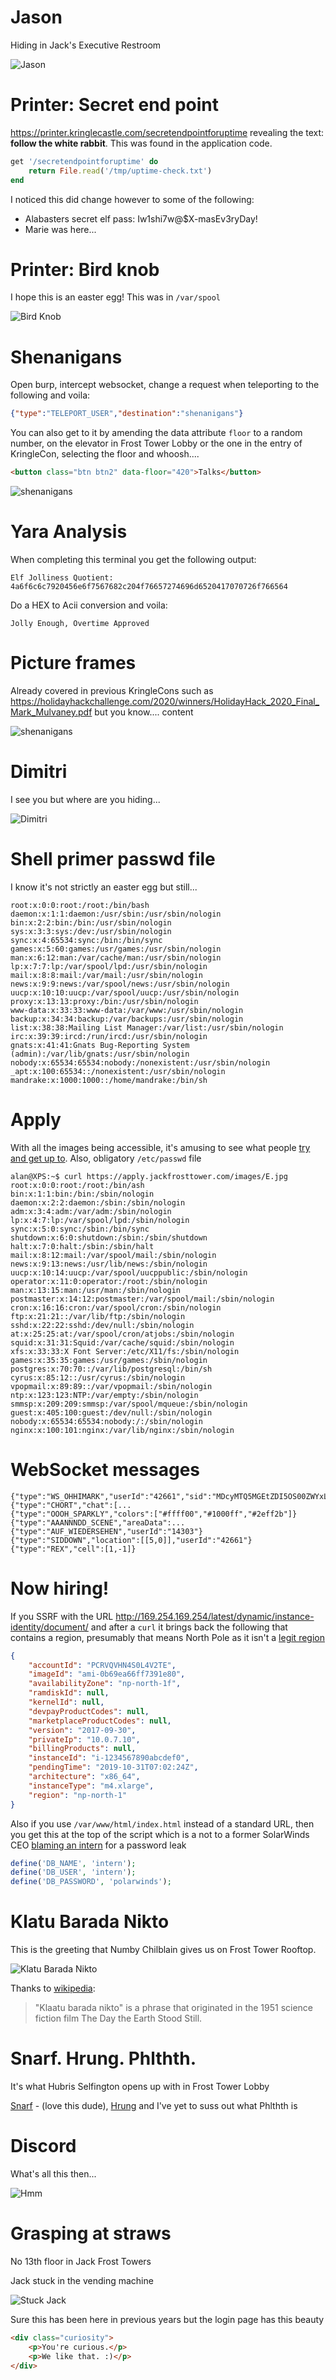 
# Jason

Hiding in Jack's Executive Restroom

![Jason](https://github.com/januszjasinski/KringleCon-IV/blob/main/Easter%20Eggs/jason.PNG "Jason")

#  Printer: Secret end point

https://printer.kringlecastle.com/secretendpointforuptime revealing the text: **follow the white rabbit**. This was found in the application code.

```ruby
get '/secretendpointforuptime' do
    return File.read('/tmp/uptime-check.txt')
end
```

I noticed this did change however to some of the following:

- Alabasters secret elf pass: Iw1shi7w@$X-masEv3ryDay\!
- Marie was here...

#  Printer: Bird knob

I hope this is an easter egg! This was in `/var/spool`

![Bird Knob](https://github.com/januszjasinski/KringleCon-IV/blob/main/Easter%20Eggs/birdknob.png "Bird Knob")

#  Shenanigans

Open burp, intercept websocket, change a request when teleporting to the following and voila:

```json
{"type":"TELEPORT_USER","destination":"shenanigans"}
```

You can also get to it by amending the data attribute ```floor``` to a random number, on the elevator in Frost Tower Lobby or the one in the entry of KringleCon, selecting the floor and whoosh....

```html
<button class="btn btn2" data-floor="420">Talks</button>
```

![shenanigans](https://github.com/januszjasinski/KringleCon-IV/blob/main/Easter%20Eggs/shenanigans.PNG "shenanigans")

# Yara Analysis

When completing this terminal you get the following output:

    Elf Jolliness Quotient: 4a6f6c6c7920456e6f7567682c204f76657274696d6520417070726f766564

Do a HEX to Acii conversion and voila:

    Jolly Enough, Overtime Approved

# Picture frames

Already covered in previous KringleCons such as https://holidayhackchallenge.com/2020/winners/HolidayHack_2020_Final_Mark_Mulvaney.pdf but you know.... content

![shenanigans](https://github.com/januszjasinski/KringleCon-IV/blob/main/Easter%20Eggs/frames.PNG "shenanigans")

# Dimitri

I see you but where are you hiding...

![Dimitri](https://github.com/januszjasinski/KringleCon-IV/blob/main/Easter%20Eggs/dimitri.gif "Dimitri")

# Shell primer passwd file

I know it's not strictly an easter egg but still...

    root:x:0:0:root:/root:/bin/bash
    daemon:x:1:1:daemon:/usr/sbin:/usr/sbin/nologin
    bin:x:2:2:bin:/bin:/usr/sbin/nologin
    sys:x:3:3:sys:/dev:/usr/sbin/nologin
    sync:x:4:65534:sync:/bin:/bin/sync
    games:x:5:60:games:/usr/games:/usr/sbin/nologin
    man:x:6:12:man:/var/cache/man:/usr/sbin/nologin
    lp:x:7:7:lp:/var/spool/lpd:/usr/sbin/nologin
    mail:x:8:8:mail:/var/mail:/usr/sbin/nologin
    news:x:9:9:news:/var/spool/news:/usr/sbin/nologin
    uucp:x:10:10:uucp:/var/spool/uucp:/usr/sbin/nologin
    proxy:x:13:13:proxy:/bin:/usr/sbin/nologin
    www-data:x:33:33:www-data:/var/www:/usr/sbin/nologin
    backup:x:34:34:backup:/var/backups:/usr/sbin/nologin
    list:x:38:38:Mailing List Manager:/var/list:/usr/sbin/nologin
    irc:x:39:39:ircd:/run/ircd:/usr/sbin/nologin
    gnats:x:41:41:Gnats Bug-Reporting System (admin):/var/lib/gnats:/usr/sbin/nologin
    nobody:x:65534:65534:nobody:/nonexistent:/usr/sbin/nologin
    _apt:x:100:65534::/nonexistent:/usr/sbin/nologin
    mandrake:x:1000:1000::/home/mandrake:/bin/sh

# Apply

With all the images being accessible, it's amusing to see what people [try and get up to](https://github.com/januszjasinski/KringleCon-IV/blob/main/Easter%20Eggs/bash_history.txt). Also, obligatory ```/etc/passwd``` file

    alan@XPS:~$ curl https://apply.jackfrosttower.com/images/E.jpg
    root:x:0:0:root:/root:/bin/ash
    bin:x:1:1:bin:/bin:/sbin/nologin
    daemon:x:2:2:daemon:/sbin:/sbin/nologin
    adm:x:3:4:adm:/var/adm:/sbin/nologin
    lp:x:4:7:lp:/var/spool/lpd:/sbin/nologin
    sync:x:5:0:sync:/sbin:/bin/sync
    shutdown:x:6:0:shutdown:/sbin:/sbin/shutdown
    halt:x:7:0:halt:/sbin:/sbin/halt
    mail:x:8:12:mail:/var/spool/mail:/sbin/nologin
    news:x:9:13:news:/usr/lib/news:/sbin/nologin
    uucp:x:10:14:uucp:/var/spool/uucppublic:/sbin/nologin
    operator:x:11:0:operator:/root:/sbin/nologin
    man:x:13:15:man:/usr/man:/sbin/nologin
    postmaster:x:14:12:postmaster:/var/spool/mail:/sbin/nologin
    cron:x:16:16:cron:/var/spool/cron:/sbin/nologin
    ftp:x:21:21::/var/lib/ftp:/sbin/nologin
    sshd:x:22:22:sshd:/dev/null:/sbin/nologin
    at:x:25:25:at:/var/spool/cron/atjobs:/sbin/nologin
    squid:x:31:31:Squid:/var/cache/squid:/sbin/nologin
    xfs:x:33:33:X Font Server:/etc/X11/fs:/sbin/nologin
    games:x:35:35:games:/usr/games:/sbin/nologin
    postgres:x:70:70::/var/lib/postgresql:/bin/sh
    cyrus:x:85:12::/usr/cyrus:/sbin/nologin
    vpopmail:x:89:89::/var/vpopmail:/sbin/nologin
    ntp:x:123:123:NTP:/var/empty:/sbin/nologin
    smmsp:x:209:209:smmsp:/var/spool/mqueue:/sbin/nologin
    guest:x:405:100:guest:/dev/null:/sbin/nologin
    nobody:x:65534:65534:nobody:/:/sbin/nologin
    nginx:x:100:101:nginx:/var/lib/nginx:/sbin/nologin

# WebSocket messages

    {"type":"WS_OHHIMARK","userId":"42661","sid":"MDcyMTQ5MGEtZDI5OS00ZWYxLTk1MDgtMmVmMDQ5NDliYjFh"}
    {"type":"CHORT","chat":[...
    {"type":"OOOH_SPARKLY","colors":["#ffff00","#1000ff","#2eff2b"]}
    {"type":"AAANNNDD_SCENE","areaData":...
    {"type":"AUF_WIEDERSEHEN","userId":"14303"}
    {"type":"SIDDOWN","location":[[5,0]],"userId":"42661"}
    {"type":"REX","cell":[1,-1]}

# Now hiring!

If you SSRF with the URL http://169.254.169.254/latest/dynamic/instance-identity/document/ and after a ```curl``` it brings back the following that contains a region, presumably that means North Pole as it isn't a [legit region](https://awsregion.info/)

```json
{
    "accountId": "PCRVQVHN4S0L4V2TE",
    "imageId": "ami-0b69ea66ff7391e80",
    "availabilityZone": "np-north-1f",
    "ramdiskId": null,
    "kernelId": null,
    "devpayProductCodes": null,
    "marketplaceProductCodes": null,
    "version": "2017-09-30",
    "privateIp": "10.0.7.10",
    "billingProducts": null,
    "instanceId": "i-1234567890abcdef0",
    "pendingTime": "2019-10-31T07:02:24Z",
    "architecture": "x86_64",
    "instanceType": "m4.xlarge",
    "region": "np-north-1"
}
```

Also if you use ```/var/www/html/index.html``` instead of a standard URL, then you get this at the top of the script which is a not to a former SolarWinds CEO [blaming an intern](https://edition.cnn.com/2021/02/26/politics/solarwinds123-password-intern/index.html) for a password leak

```php
define('DB_NAME', 'intern');
define('DB_USER', 'intern');
define('DB_PASSWORD', 'polarwinds');
```

# Klatu Barada Nikto

This is the greeting that Numby Chilblain gives us on Frost Tower Rooftop. 

![Klatu Barada Nikto](https://2021.kringlecon.com/images/avatars/trolls/aea3414c05da44768630e70b21908fda.png)

Thanks to [wikipedia](https://en.wikipedia.org/wiki/Klaatu_barada_nikto):

> "Klaatu barada nikto" is a phrase that originated in the 1951 science fiction film The Day the Earth Stood Still.

# Snarf. Hrung. Phlthth.

It's what Hubris Selfington opens up with in Frost Tower Lobby

[Snarf](https://en.wikipedia.org/wiki/Snarf_(ThunderCats)) - (love this dude), [Hrung](https://alienencyclopedia.fandom.com/wiki/Hrung) and I've yet to suss out what Phlthth is

# Discord

What's all this then...

![Hmm](https://github.com/januszjasinski/KringleCon-IV/blob/main/Easter%20Eggs/discord.jpg)

# Grasping at straws

No 13th floor in Jack Frost Towers

Jack stuck in the vending machine

![Stuck Jack](https://github.com/januszjasinski/KringleCon-IV/blob/main/images/vending_frost_stuck.jpeg)

Sure this has been here in previous years but the login page has this beauty

```html
<div class="curiosity">
    <p>You're curious.</p>
    <p>We like that. :)</p>
</div>
```
